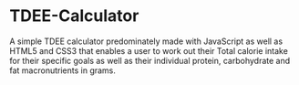 # TDEE-Calculator
A simple TDEE calculator predominately made with JavaScript as well as HTML5 and CSS3 that enables a user to work out their Total calorie intake for their specific goals as well as their individual protein, carbohydrate and fat macronutrients in grams.
